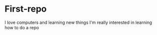 # First-repo
I love computers and learning new things 
I'm really interested in learning how to do a repo
